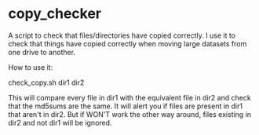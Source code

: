 # copy_checker
A script to check that files/directories have copied correctly. I use it to check that things have copied correctly when moving large datasets from one drive to another.

How to use it:

check_copy.sh dir1 dir2

This will compare every file in dir1 with the equivalent file in dir2 and check that the md5sums are the same. It will alert you if files are present in dir1 that aren't in dir2. But if WON'T work the other way around, files existing in dir2 and not dir1 will be ignored.

